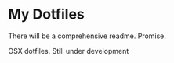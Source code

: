 # My Dotfiles

There will be a comprehensive readme. Promise.

OSX dotfiles.
Still under development
